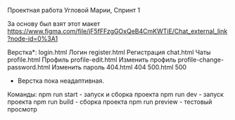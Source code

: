 Проектная работа Угловой Марии, Спринт 1

За основу был взят этот макет
https://www.figma.com/file/jF5fFFzgGOxQeB4CmKWTiE/Chat_external_link?node-id=0%3A1

Верстка*:
login.html Логин
register.html Регистрация
chat.html Чаты
profile.html Профиль
profile-edit.html Изменить профиль
profile-change-password.html Изменить пароль
404.html 404
500.html 500
* Верстка пока неадаптивная.

Команды:
npm run start - запуск и сборка проекта
npm run dev - запуск проекта
npm run build - сборка проекта
npm run preview - тестовый просмотр

